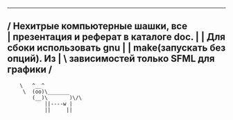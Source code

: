  _______________________________________
/ Нехитрые компьютерные шашки, все      \
| презентация и реферат в каталоге doc. |
| Для сбоки использовать gnu            |
| make(запускать без опций). Из         |
\ зависимостей только SFML для графики  /
 ---------------------------------------
        \   ^__^
         \  (oo)\_______
            (__)\       )\/\
                ||----w |
                ||     ||
